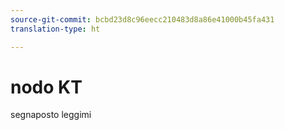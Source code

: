 ```yaml
---
source-git-commit: bcbd23d8c96eecc210483d8a86e41000b45fa431
translation-type: ht

---
```

# nodo KT

segnaposto leggimi
